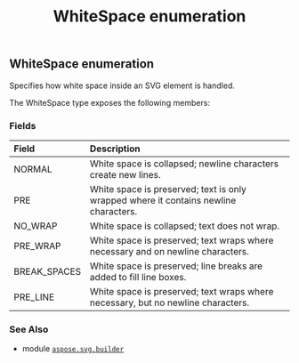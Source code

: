 ﻿---
title: WhiteSpace enumeration
second_title: Aspose.SVG for Python via .NET API References
description: 
type: docs
weight: 1910
url: /python-net/aspose.svg.builder/whitespace/
is_root: false
---

## WhiteSpace enumeration

Specifies how white space inside an SVG element is handled.



The WhiteSpace type exposes the following members:

### Fields
| Field | Description |
| :- | :- |
| NORMAL | White space is collapsed; newline characters create new lines. |
| PRE | White space is preserved; text is only wrapped where it contains newline characters. |
| NO_WRAP | White space is collapsed; text does not wrap. |
| PRE_WRAP | White space is preserved; text wraps where necessary and on newline characters. |
| BREAK_SPACES | White space is preserved; line breaks are added to fill line boxes. |
| PRE_LINE | White space is preserved; text wraps where necessary, but no newline characters. |



### See Also
* module [`aspose.svg.builder`](..)
